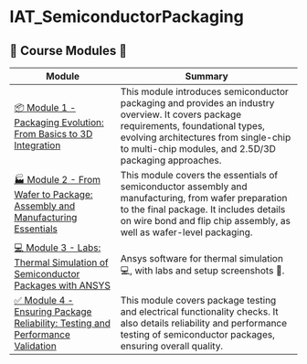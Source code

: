 # IAT_SemiconductorPackaging
## 🚀 Course Modules 🚀

| Module | Summary |
|---|---| 
| [📦 Module 1 - Packaging Evolution: From Basics to 3D Integration](module1/Packaging_evolution.md) | This module introduces semiconductor packaging and provides an industry overview. It covers package requirements, foundational types, evolving architectures from single-chip to multi-chip modules, and 2.5D/3D packaging approaches. |
| [🏭 Module 2 - From Wafer to Package: Assembly and Manufacturing Essentials](module2/manufacturing.md) | This module covers the essentials of semiconductor assembly and manufacturing, from wafer preparation to the final package. It includes details on wire bond and flip chip assembly, as well as wafer-level packaging. |
| [💻 Module 3 - Labs: Thermal Simulation of Semiconductor Packages with ANSYS](module3/Ansys_Software.md) | Ansys software for thermal simulation 💻, with labs and setup screenshots 📸. |
| [✅ Module 4 - Ensuring Package Reliability: Testing and Performance Validation](module4/Testing.md) | This module covers package testing and electrical functionality checks. It also details reliability and performance testing of semiconductor packages, ensuring overall quality. |
